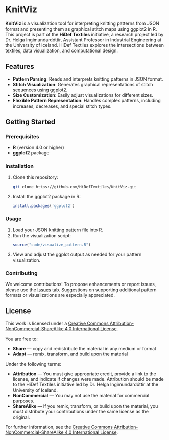 # KnitViz
**KnitViz** is a visualization tool for interpreting knitting patterns from JSON format and presenting them as graphical stitch maps using ggplot2 in R. This project is part of the **HiDef Textiles** initiative, a research project led by Dr. Helga Ingimundardóttir, Assistant Professor in Industrial Engineering at the University of Iceland. HiDef Textiles explores the intersections between textiles, data visualization, and computational design.

## Features
- **Pattern Parsing**: Reads and interprets knitting patterns in JSON format.
- **Stitch Visualization**: Generates graphical representations of stitch sequences using ggplot2.
- **Size Customization**: Easily adjust visualizations for different sizes.
- **Flexible Pattern Representation**: Handles complex patterns, including increases, decreases, and special stitch types.

## Getting Started

### Prerequisites
- **R** (version 4.0 or higher)
- **ggplot2** package

### Installation
1. Clone this repository:
   ```bash
   git clone https://github.com/HiDefTextiles/KnitViz.git
   ```
2. Install the ggplot2 package in R:
   ```R
   install.packages('ggplot2')
   ```

### Usage
1. Load your JSON knitting pattern file into R.
2. Run the visualization script:
   ```R
   source("code/visualize_pattern.R")
   ```
3. View and adjust the ggplot output as needed for your pattern visualization.

### Contributing
We welcome contributions! To propose enhancements or report issues, please use the [Issues](../../issues/) tab. Suggestions on supporting additional pattern formats or visualizations are especially appreciated.

## License
This work is licensed under a [Creative Commons Attribution-NonCommercial-ShareAlike 4.0 International License](LICENSE).

You are free to:
- **Share** — copy and redistribute the material in any medium or format
- **Adapt** — remix, transform, and build upon the material

Under the following terms:

- **Attribution**  — You must give appropriate credit, provide a link to the license, and indicate if changes were made. Attribution should be made to the HiDef Textiles initiative led by Dr. Helga Ingimundardóttir at the University of Iceland.
- **NonCommercial** — You may not use the material for commercial purposes.
- **ShareAlike** — If you remix, transform, or build upon the material, you must distribute your contributions under the same license as the original.

For further information, see the [Creative Commons Attribution-NonCommercial-ShareAlike 4.0 International License](https://creativecommons.org/licenses/by-nc-sa/4.0/).
